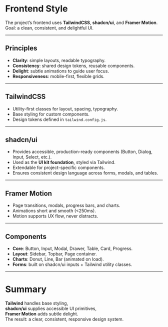 # Frontend Style

The project’s frontend uses **TailwindCSS**, **shadcn/ui**, and **Framer Motion**.  
Goal: a clean, consistent, and delightful UI.

---

## Principles
- **Clarity**: simple layouts, readable typography.  
- **Consistency**: shared design tokens, reusable components.  
- **Delight**: subtle animations to guide user focus.  
- **Responsiveness**: mobile-first, flexible grids.  

---

## TailwindCSS
- Utility-first classes for layout, spacing, typography.  
- Base styling for custom components.  
- Design tokens defined in `tailwind.config.js`.  

---

## shadcn/ui
- Provides accessible, production-ready components (Button, Dialog, Input, Select, etc.).  
- Used as the **UI kit foundation**, styled via Tailwind.  
- Extendable for project-specific components.  
- Ensures consistent design language across forms, modals, and tables.  

---

## Framer Motion
- Page transitions, modals, progress bars, and charts.  
- Animations short and smooth (<250ms).  
- Motion supports UX flow, never distracts.  

---

## Components
- **Core**: Button, Input, Modal, Drawer, Table, Card, Progress.  
- **Layout**: Sidebar, Topbar, Page container.  
- **Charts**: Donut, Line, Bar (animated on load).  
- **Forms**: built on shadcn/ui inputs + Tailwind utility classes.  

---

# Summary
**Tailwind** handles base styling,  
**shadcn/ui** supplies accessible UI primitives,  
**Framer Motion** adds subtle delight.  
The result: a clear, consistent, responsive design system.

